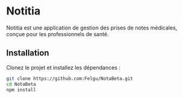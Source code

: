 # Notitia

Notitia est une application de gestion des prises de notes médicales, conçue pour les professionnels de santé.

## Installation

Clonez le projet et installez les dépendances :

```bash
git clone https://github.com:Felgu/NotaBeta.git
cd NotaBeta
npm install
